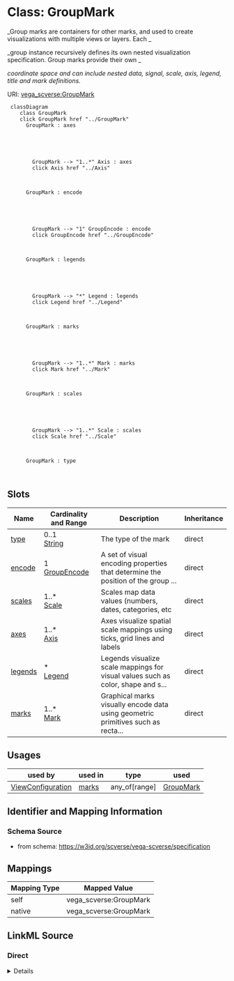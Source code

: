 

# Class: GroupMark 


_Group marks are containers for other marks, and used to create visualizations with multiple views or layers. Each _

_group instance recursively defines its own nested visualization specification. Group marks provide their own _

_coordinate space and can include nested data, signal, scale, axis, legend, title and mark definitions._





URI: [vega_scverse:GroupMark](https://w3id.org/scverse/vega-scverse/GroupMark)






```mermaid
 classDiagram
    class GroupMark
    click GroupMark href "../GroupMark"
      GroupMark : axes
        
          
    
        
        
        GroupMark --> "1..*" Axis : axes
        click Axis href "../Axis"
    

        
      GroupMark : encode
        
          
    
        
        
        GroupMark --> "1" GroupEncode : encode
        click GroupEncode href "../GroupEncode"
    

        
      GroupMark : legends
        
          
    
        
        
        GroupMark --> "*" Legend : legends
        click Legend href "../Legend"
    

        
      GroupMark : marks
        
          
    
        
        
        GroupMark --> "1..*" Mark : marks
        click Mark href "../Mark"
    

        
      GroupMark : scales
        
          
    
        
        
        GroupMark --> "1..*" Scale : scales
        click Scale href "../Scale"
    

        
      GroupMark : type
        
      
```




<!-- no inheritance hierarchy -->


## Slots

| Name | Cardinality and Range | Description | Inheritance |
| ---  | --- | --- | --- |
| [type](type.md) | 0..1 <br/> [String](String.md) | The type of the mark | direct |
| [encode](encode.md) | 1 <br/> [GroupEncode](GroupEncode.md) | A set of visual encoding properties that determine the position of the group ... | direct |
| [scales](scales.md) | 1..* <br/> [Scale](Scale.md) | Scales map data values (numbers, dates, categories, etc | direct |
| [axes](axes.md) | 1..* <br/> [Axis](Axis.md) | Axes visualize spatial scale mappings using ticks, grid lines and labels | direct |
| [legends](legends.md) | * <br/> [Legend](Legend.md) | Legends visualize scale mappings for visual values such as color, shape and s... | direct |
| [marks](marks.md) | 1..* <br/> [Mark](Mark.md) | Graphical marks visually encode data using geometric primitives such as recta... | direct |





## Usages

| used by | used in | type | used |
| ---  | --- | --- | --- |
| [ViewConfiguration](ViewConfiguration.md) | [marks](marks.md) | any_of[range] | [GroupMark](GroupMark.md) |






## Identifier and Mapping Information







### Schema Source


* from schema: https://w3id.org/scverse/vega-scverse/specification




## Mappings

| Mapping Type | Mapped Value |
| ---  | ---  |
| self | vega_scverse:GroupMark |
| native | vega_scverse:GroupMark |







## LinkML Source

<!-- TODO: investigate https://stackoverflow.com/questions/37606292/how-to-create-tabbed-code-blocks-in-mkdocs-or-sphinx -->

### Direct

<details>
```yaml
name: GroupMark
description: "Group marks are containers for other marks, and used to create visualizations\
  \ with multiple views or layers. Each \ngroup instance recursively defines its own\
  \ nested visualization specification. Group marks provide their own \ncoordinate\
  \ space and can include nested data, signal, scale, axis, legend, title and mark\
  \ definitions."
from_schema: https://w3id.org/scverse/vega-scverse/specification
rank: 1000
attributes:
  type:
    name: type
    description: The type of the mark. In this case, it is always 'group'.
    from_schema: https://w3id.org/scverse/vega-scverse/marks
    ifabsent: string(group)
    domain_of:
    - Transform
    - Format
    - Scale
    - Legend
    - Mark
    - TextMark
    - GroupMark
    equals_string: group
  encode:
    name: encode
    description: A set of visual encoding properties that determine the position of
      the group mark.
    from_schema: https://w3id.org/scverse/vega-scverse/marks
    domain_of:
    - Mark
    - TextMark
    - GroupMark
    range: GroupEncode
    required: true
  scales:
    name: scales
    description: "Scales map data values (numbers, dates, categories, etc.) to visual\
      \ values (pixels, colors, sizes). \nScales are a fundamental building block\
      \ of data visualization, as they determine the nature of visual \nencodings."
    from_schema: https://w3id.org/scverse/vega-scverse/marks
    domain_of:
    - ViewConfiguration
    - BaseScales
    - GroupMark
    range: Scale
    required: true
    multivalued: true
  axes:
    name: axes
    description: Axes visualize spatial scale mappings using ticks, grid lines and
      labels.
    from_schema: https://w3id.org/scverse/vega-scverse/marks
    domain_of:
    - ViewConfiguration
    - GroupMark
    range: Axis
    required: true
    multivalued: true
  legends:
    name: legends
    description: Legends visualize scale mappings for visual values such as color,
      shape and size.
    from_schema: https://w3id.org/scverse/vega-scverse/marks
    domain_of:
    - ViewConfiguration
    - GroupMark
    range: Legend
    multivalued: true
  marks:
    name: marks
    description: "Graphical marks visually encode data using geometric primitives\
      \ such as rectangles, lines, and plotting \nsymbols. Marks are the basic visual\
      \ building block of a visualization, providing basic shapes whose \nproperties\
      \ can be set according to backing data. Mark property definitions may be simple\
      \ constants or data \nfields, or scales can be used to map data values to visual\
      \ values."
    from_schema: https://w3id.org/scverse/vega-scverse/marks
    domain_of:
    - ViewConfiguration
    - GroupMark
    range: Mark
    required: true
    multivalued: true

```
</details>

### Induced

<details>
```yaml
name: GroupMark
description: "Group marks are containers for other marks, and used to create visualizations\
  \ with multiple views or layers. Each \ngroup instance recursively defines its own\
  \ nested visualization specification. Group marks provide their own \ncoordinate\
  \ space and can include nested data, signal, scale, axis, legend, title and mark\
  \ definitions."
from_schema: https://w3id.org/scverse/vega-scverse/specification
rank: 1000
attributes:
  type:
    name: type
    description: The type of the mark. In this case, it is always 'group'.
    from_schema: https://w3id.org/scverse/vega-scverse/marks
    ifabsent: string(group)
    alias: type
    owner: GroupMark
    domain_of:
    - Transform
    - Format
    - Scale
    - Legend
    - Mark
    - TextMark
    - GroupMark
    range: string
    equals_string: group
  encode:
    name: encode
    description: A set of visual encoding properties that determine the position of
      the group mark.
    from_schema: https://w3id.org/scverse/vega-scverse/marks
    alias: encode
    owner: GroupMark
    domain_of:
    - Mark
    - TextMark
    - GroupMark
    range: GroupEncode
    required: true
  scales:
    name: scales
    description: "Scales map data values (numbers, dates, categories, etc.) to visual\
      \ values (pixels, colors, sizes). \nScales are a fundamental building block\
      \ of data visualization, as they determine the nature of visual \nencodings."
    from_schema: https://w3id.org/scverse/vega-scverse/marks
    alias: scales
    owner: GroupMark
    domain_of:
    - ViewConfiguration
    - BaseScales
    - GroupMark
    range: Scale
    required: true
    multivalued: true
  axes:
    name: axes
    description: Axes visualize spatial scale mappings using ticks, grid lines and
      labels.
    from_schema: https://w3id.org/scverse/vega-scverse/marks
    alias: axes
    owner: GroupMark
    domain_of:
    - ViewConfiguration
    - GroupMark
    range: Axis
    required: true
    multivalued: true
  legends:
    name: legends
    description: Legends visualize scale mappings for visual values such as color,
      shape and size.
    from_schema: https://w3id.org/scverse/vega-scverse/marks
    alias: legends
    owner: GroupMark
    domain_of:
    - ViewConfiguration
    - GroupMark
    range: Legend
    multivalued: true
  marks:
    name: marks
    description: "Graphical marks visually encode data using geometric primitives\
      \ such as rectangles, lines, and plotting \nsymbols. Marks are the basic visual\
      \ building block of a visualization, providing basic shapes whose \nproperties\
      \ can be set according to backing data. Mark property definitions may be simple\
      \ constants or data \nfields, or scales can be used to map data values to visual\
      \ values."
    from_schema: https://w3id.org/scverse/vega-scverse/marks
    alias: marks
    owner: GroupMark
    domain_of:
    - ViewConfiguration
    - GroupMark
    range: Mark
    required: true
    multivalued: true

```
</details>